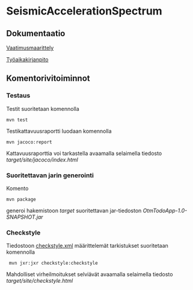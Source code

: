 # SeismicAccelerationSpectrum

## Dokumentaatio

[Vaatimusmaarittely](https://github.com/Robustic/ot-harjoitustyo/tree/master/dokumentointi/vaatimusmaarittely.md)

[Työaikakirjanpito](https://github.com/Robustic/ot-harjoitustyo/tree/master/dokumentointi/tuntikirjanpito.md)

## Komentorivitoiminnot

### Testaus

Testit suoritetaan komennolla

```
mvn test
```

Testikattavuusraportti luodaan komennolla

```
mvn jacoco:report
```

Kattavuusraporttia voi tarkastella avaamalla selaimella tiedosto _target/site/jacoco/index.html_

### Suoritettavan jarin generointi

Komento

```
mvn package
```

generoi hakemistoon _target_ suoritettavan jar-tiedoston _OtmTodoApp-1.0-SNAPSHOT.jar_

### Checkstyle

Tiedostoon [checkstyle.xml](https://github.com/Robustic/ot-harjoitustyo/tree/master/SeismicAccelerationSpectrum/checkstyle.xml) määrittelemät tarkistukset suoritetaan komennolla

```
 mvn jxr:jxr checkstyle:checkstyle
```

Mahdolliset virheilmoitukset selviävät avaamalla selaimella tiedosto _target/site/checkstyle.html_




